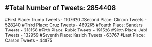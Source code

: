 #Total Number of Tweets: 2854408 
---
#First Place: Trump Tweets - 1107620
#Second Place: Clinton Tweets - 528240
#Third Place: Cruz Tweets - 469265
#Fourth Place: Sanders Tweets - 316156
#Fifth Place: Rubio Tweets - 191526
#Sixth Place: Jeb! Tweets - 132959
#Seventh Place: Kasich Tweets - 63767
#Last Place: Carson Tweets - 44875
